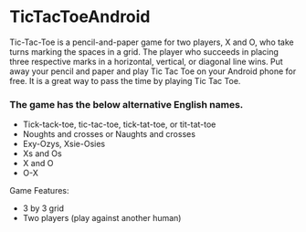 # TicTacToeAndroid
Tic-Tac-Toe is a pencil-and-paper game for two players, X and O, who take turns marking the spaces in a grid. The player who succeeds in placing three respective marks in a horizontal, vertical, or diagonal line wins. Put away your pencil and paper and play Tic Tac Toe on your Android phone for free. It is a great way to pass the time by playing Tic Tac Toe.

### The game has the below alternative English names.

* Tick-tack-toe, tic-tac-toe, tick-tat-toe, or tit-tat-toe
* Noughts and crosses or Naughts and crosses
* Exy-Ozys, Xsie-Osies
* Xs and Os
* X and O
* O-X

Game Features:
* 3 by 3 grid
* Two players (play against another human)
